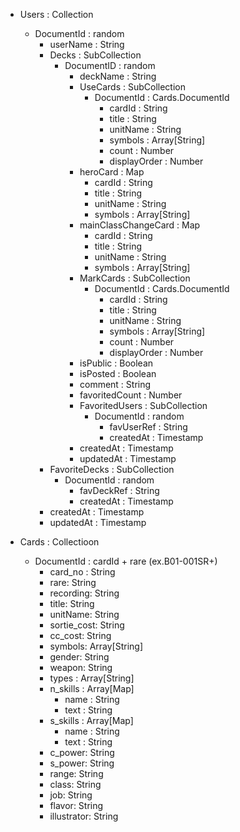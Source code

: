 - Users : Collection
    - DocumentId : random
        - userName : String
        - Decks : SubCollection
            - DocumentID : random
                - deckName : String
                - UseCards : SubCollection
                  - DocumentId : Cards.DocumentId
                    - cardId : String
                    - title : String
                    - unitName : String
                    - symbols : Array[String]
                    - count : Number
                    - displayOrder : Number
                - heroCard : Map
                  - cardId : String
                  - title : String
                  - unitName : String
                  - symbols : Array[String]
                - mainClassChangeCard : Map
                  - cardId : String
                  - title : String
                  - unitName : String
                  - symbols : Array[String]
                - MarkCards : SubCollection
                  - DocumentId : Cards.DocumentId
                    - cardId : String
                    - title : String
                    - unitName : String
                    - symbols : Array[String]
                    - count : Number
                    - displayOrder : Number
                - isPublic : Boolean
                - isPosted : Boolean
                - comment : String
                - favoritedCount : Number
                - FavoritedUsers : SubCollection
                  - DocumentId : random
                    - favUserRef : String <!-- Userの情報は書き換え頻度が多いと判断し、DocumentReferenceを持つ方針にする -->
                    - createdAt : Timestamp
                - createdAt : Timestamp
                - updatedAt : Timestamp
        - FavoriteDecks : SubCollection
          - DocumentId : random
            - favDeckRef : String <!-- Deckの情報は書き換え頻度が多いと判断し、DocumentReferenceを持つ方針にする -->
            - createdAt : Timestamp
        - createdAt : Timestamp
        - updatedAt : Timestamp

- Cards : Collectioon
    <!-- スキルテキスト以外は楽にimportできたのでモデルにもフィールドを追加しておきました。 -->
    - DocumentId : cardId + rare (ex.B01-001SR+)
      - card_no : String
      - rare: String
      - recording: String
      - title: String
      - unitName: String
      - sortie_cost: String
      - cc_cost: String
      - symbols: Array[String]
      - gender:  String
      - weapon: String
      - types : Array[String]
      - n_skills : Array[Map]
        - name : String
        - text : String
      - s_skills : Array[Map]
        - name : String
        - text : String
      - c_power: String
      - s_power: String
      - range: String
      - class: String
      - job: String
      - flavor: String
      - illustrator: String        
